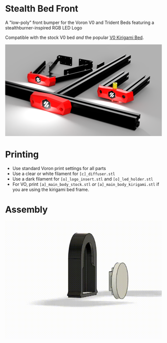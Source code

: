 # Stealth Bed Front

A "low-poly" front bumper for the Voron V0 and Trident Beds featuring a stealthburner-inspired RGB LED Logo

Compatible with the stock V0 bed *and* the popular [V0 Kirigami Bed](https://github.com/christophmuellerorg/voron_0_kirigami_bed).

![Render](Images/render_all.png)

# Printing

 - Use standard Voron print settings for all parts
 - Use a clear or white filament for `[c]_diffuser.stl`
 - Use a dark filament for `[o]_logo_insert.stl` and `[o]_led_holder.stl`
 - For VO, print `[a]_main_body_stock.stl` *or* `[a]_main_body_kirigami.stl` if you are using the kirigami bed frame.

 # Assembly

![Assembly](Images/assembly.gif)



